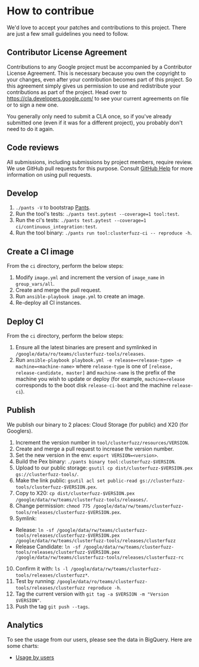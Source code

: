 How to contribue
====================================

We'd love to accept your patches and contributions to this project. There are
just a few small guidelines you need to follow.


Contributor License Agreement
---------------------------------

Contributions to any Google project must be accompanied by a Contributor License
Agreement. This is necessary because you own the copyright to your changes, even
after your contribution becomes part of this project. So this agreement simply
gives us permission to use and redistribute your contributions as part of the
project. Head over to <https://cla.developers.google.com/> to see your current
agreements on file or to sign a new one.

You generally only need to submit a CLA once, so if you've already submitted one
(even if it was for a different project), you probably don't need to do it
again.


Code reviews
--------------

All submissions, including submissions by project members, require review. We
use GitHub pull requests for this purpose. Consult [GitHub Help] for more
information on using pull requests.

[GitHub Help]: https://help.github.com/articles/about-pull-requests/


Develop
------------

1. `./pants -V` to bootstrap [Pants](http://www.pantsbuild.org/).
2. Run the tool's tests: `./pants test.pytest --coverage=1 tool:test`.
3. Run the ci's tests: `./pants test.pytest --coverage=1 ci/continuous_integration:test`.
4. Run the tool binary: `./pants run tool:clusterfuzz-ci -- reproduce -h`.


Create a CI image
------------------

From the `ci` directory, perform the below steps:

1. Modify `image.yml` and increment the version of `image_name` in `group_vars/all`.
2. Create and merge the pull request.
3. Run `ansible-playbook image.yml` to create an image.
4. Re-deploy all CI instances.


Deploy CI
------------

From the `ci` directory, perform the below steps:

1. Ensure all the latest binaries are present and symlinked in
   `/google/data/ro/teams/clusterfuzz-tools/releases`.
2. Run `ansible-playbook playbook.yml -e release=<release-type> -e machine=<machine-name>`
   where `release-type` is one of `[release, release-candidate, master]` and
   `machine-name` is the prefix of the machine you wish to update or deploy
   (for example, `machine=release` corresponds to the boot disk
   `release-ci-boot` and the machine `release-ci`).


Publish
----------

We publish our binary to 2 places: Cloud Storage (for public) and X20 (for Googlers).

1. Increment the version number in `tool/clusterfuzz/resources/VERSION`.
2. Create and merge a pull request to increase the version number.
3. Set the new version in the env: `export VERSION=<version>`.
4. Build the Pex binary: `./pants binary tool:clusterfuzz-$VERSION`.
5. Upload to our public storage: `gsutil cp dist/clusterfuzz-$VERSION.pex gs://clusterfuzz-tools/`.
6. Make the link public: `gsutil acl set public-read gs://clusterfuzz-tools/clusterfuzz-$VERSION.pex`.
7. Copy to X20: `cp dist/clusterfuzz-$VERSION.pex /google/data/rw/teams/clusterfuzz-tools/releases/`.
8. Change permission: `chmod 775 /google/data/rw/teams/clusterfuzz-tools/releases/clusterfuzz-$VERSION.pex`.
9. Symlink:
  * Release: `ln -sf /google/data/rw/teams/clusterfuzz-tools/releases/clusterfuzz-$VERSION.pex /google/data/rw/teams/clusterfuzz-tools/releases/clusterfuzz`
  * Release Candidate: `ln -sf /google/data/rw/teams/clusterfuzz-tools/releases/clusterfuzz-$VERSION.pex /google/data/rw/teams/clusterfuzz-tools/releases/clusterfuzz-rc`

10. Confirm it with: `ls -l /google/data/rw/teams/clusterfuzz-tools/releases/clusterfuzz*`.
11. Test by running: `/google/data/ro/teams/clusterfuzz-tools/releases/clusterfuzz reproduce -h`.
12. Tag the current version with `git tag -a $VERSION -m "Version $VERSION"`.
13. Push the tag `git push --tags`.


Analytics
--------------

To see the usage from our users, please see the data in BigQuery. Here are some charts:

- [Usage by users](https://bigquery.cloud.google.com/savedquery/981641712411:84ce1ae9f0b54c1faf3d27172587190b)

